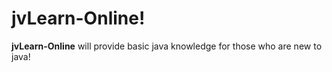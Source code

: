 # jvLearn-Online!
**jvLearn-Online** will provide basic java knowledge for those who are new to java!


